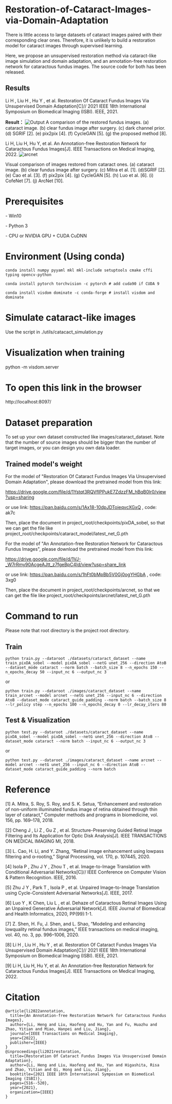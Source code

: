 # Restoration-of-Cataract-Images-via-Domain-Adaptation
There is little access to large datasets of cataract images paired with their corresponding clear ones. Therefore, it is unlikely to build a restoration model for cataract images through supervised learning.

Here, we propose an unsupervised restoration method via cataract-like image simulation and domain adaptation, and an annotation-free restoration network for cataractous fundus images. The source code for both has been released.

## Results

Li H ,  Liu H ,  Hu Y , et al. Restoration Of Cataract Fundus Images Via Unsupervised Domain Adaptation[C]// 2021 IEEE 18th International Symposium on Biomedical Imaging (ISBI). IEEE, 2021.

**Result：**
![Output](images/Output.png)
A comparison of the restored fundus images. (a) cataract image. (b) clear fundus image after surgery. (c) dark channel prior. (d) SGRIF [2]. (e) pix2pix [4]. (f) CycleGAN [5]. (g) the proposed method [8].



Li H, Liu H, Hu Y, et al. An Annotation-free Restoration Network for Cataractous Fundus Images[J]. IEEE Transactions on Medical Imaging, 2022.
![arcnet](./images/arcnet.png)

Visual comparison of images restored from cataract ones. (a) cataract image. (b) clear fundus image after surgery. (c) Mitra et al. [1]. (d)SGRIF [2]. (e) Cao et al. [3]. (f) pix2pix [4]. (g) CycleGAN [5]. (h) Luo et al. [6]. (i) CofeNet [7]. (j) ArcNet [10].

# Prerequisites

\- Win10

\- Python 3

\- CPU or NVIDIA GPU + CUDA CuDNN

# Environment (Using conda)

```
conda install numpy pyyaml mkl mkl-include setuptools cmake cffi typing opencv-python

conda install pytorch torchvision -c pytorch # add cuda90 if CUDA 9

conda install visdom dominate -c conda-forge # install visdom and dominate
```

# Simulate cataract-like images

Use the script in ./utils/catacact_simulation.py


# Visualization when training

python -m visdom.server

# To open this link in the browser

http://localhost:8097/

# Dataset preparation

To set up your own dataset constructed like images/cataract_dataset. Note that the number of source images should be bigger than the number of target images, or you can design you own data loader.

## Trained model's weight

For the model of "Restoration Of Cataract Fundus Images Via Unsupervised Domain Adaptation", please download the pretrained model from this link:

https://drive.google.com/file/d/1Ystqt3RQVfIPPukE7ZdzzFM_hBqB0lr0/view?usp=sharing

or use link: https://pan.baidu.com/s/1Ax18-10dpJDToieqvcXGxQ , code: ak7c

Then, place the document in project_root/checkpoints/pixDA_sobel, so that we can get the file like project_root/checkpoints/cataract_model/latest_net_G.pth



For the model of "An Annotation-free Restoration Network for Cataractous Fundus Images", please download the pretrained model from this link:

https://drive.google.com/file/d/1VJ-_W7rRmy90AcgeAJtt_z7fgeBpC4Id/view?usp=share_link

or use link: https://pan.baidu.com/s/1hFt0bMpBb5V0Gj0ogYHGbA , code: 3xg0

Then, place the document in project_root/checkpoints/arcnet, so that we can get the file like project_root/checkpoints/arcnet/latest_net_G.pth

# Command to run

Please note that root directory is the project root directory.

## Train

```
python train.py --dataroot ./datasets/cataract_dataset --name train_pixDA_sobel --model pixDA_sobel --netG unet_256 --direction AtoB --dataset_mode cataract --norm batch --batch_size 8 --n_epochs 150 --n_epochs_decay 50 --input_nc 6 --output_nc 3
```

or

```
python train.py --dataroot ./images/cataract_dataset --name train_arcnet --model arcnet --netG unet_256 --input_nc 6 --direction AtoB --dataset_mode cataract_guide_padding --norm batch --batch_size 8 --lr_policy step --n_epochs 100 --n_epochs_decay 0 --lr_decay_iters 80
```

## Test & Visualization

```
python test.py --dataroot ./datasets/cataract_dataset --name pixDA_sobel --model pixDA_sobel --netG unet_256 --direction AtoB --dataset_mode cataract --norm batch --input_nc 6 --output_nc 3
```

or

```
python test.py --dataroot ./images/cataract_dataset --name arcnet --model arcnet --netG unet_256 --input_nc 6 --direction AtoB --dataset_mode cataract_guide_padding --norm batch
```

# Reference

[1] A. Mitra, S. Roy, S. Roy, and S. K. Setua, “Enhancement and restoration of non-uniform illuminated fundus image of retina obtained through thin layer of cataract,” Computer methods and programs in biomedicine, vol. 156, pp. 169–178, 2018.

[2] Cheng J ,  Li Z ,  Gu Z , et al. Structure-Preserving Guided Retinal Image Filtering and Its Application for Optic Disk Analysis[J]. IEEE TRANSACTIONS ON MEDICAL IMAGING MI, 2018.

[3] L. Cao, H. Li, and Y. Zhang, “Retinal image enhancement using lowpass filtering and α-rooting,” Signal Processing, vol. 170, p. 107445, 2020.

[4] Isola P ,  Zhu J Y ,  Zhou T , et al. Image-to-Image Translation with Conditional Adversarial Networks[C]// IEEE Conference on Computer Vision & Pattern Recognition. IEEE, 2016.

[5] Zhu J Y ,  Park T ,  Isola P , et al. Unpaired Image-to-Image Translation using Cycle-Consistent Adversarial Networks[J]. IEEE, 2017.

[6] Luo Y ,  K  Chen,  Liu L , et al. Dehaze of Cataractous Retinal Images Using an Unpaired Generative Adversarial Network[J]. IEEE Journal of Biomedical and Health Informatics, 2020, PP(99):1-1.

[7] Z. Shen, H. Fu, J. Shen, and L. Shao, “Modeling and enhancing lowquality retinal fundus images,” IEEE transactions on medical imaging, vol. 40, no. 3, pp. 996–1006, 2020.

[8] Li H ,  Liu H ,  Hu Y , et al. Restoration Of Cataract Fundus Images Via Unsupervised Domain Adaptation[C]// 2021 IEEE 18th International Symposium on Biomedical Imaging (ISBI). IEEE, 2021.

[9] Li H, Liu H, Hu Y, et al. An Annotation-free Restoration Network for Cataractous Fundus Images[J]. IEEE Transactions on Medical Imaging, 2022.
# Citation

```
@article{li2022annotation,
  title={An Annotation-free Restoration Network for Cataractous Fundus Images},
  author={Li, Heng and Liu, Haofeng and Hu, Yan and Fu, Huazhu and Zhao, Yitian and Miao, Hanpei and Liu, Jiang},
  journal={IEEE Transactions on Medical Imaging},
  year={2022},
  publisher={IEEE}
}
@inproceedings{li2021restoration,
  title={Restoration Of Cataract Fundus Images Via Unsupervised Domain Adaptation},
  author={Li, Heng and Liu, Haofeng and Hu, Yan and Higashita, Risa and Zhao, Yitian and Qi, Hong and Liu, Jiang},
  booktitle={2021 IEEE 18th International Symposium on Biomedical Imaging (ISBI)},
  pages={516--520},
  year={2021},
  organization={IEEE}
}
```